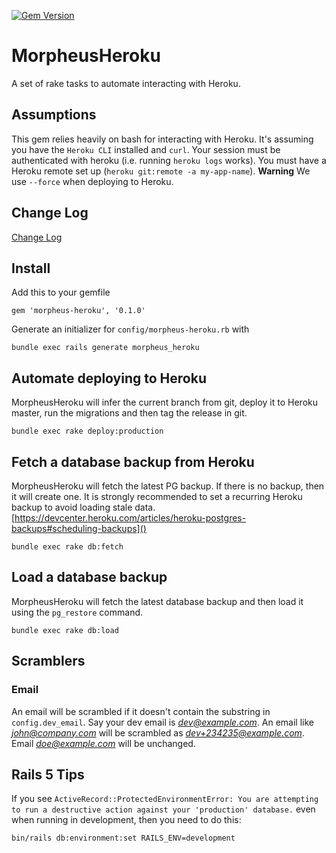 [![Gem Version](https://badge.fury.io/rb/morpheus-heroku.svg)](https://badge.fury.io/rb/morpheus-heroku)

# MorpheusHeroku

A set of rake tasks to automate interacting with Heroku.

## Assumptions

This gem relies heavily on bash for interacting with Heroku. It's assuming you have the `Heroku CLI`
installed and `curl`. Your session must be authenticated with heroku (i.e. running `heroku logs` works).
You must have a Heroku remote set up (`heroku git:remote -a my-app-name`).
**Warning** We use `--force` when deploying to Heroku.

## Change Log

[Change Log](./CHANGELOG.md)

## Install

Add this to your gemfile

`gem 'morpheus-heroku', '0.1.0'`

Generate an initializer for `config/morpheus-heroku.rb` with

`bundle exec rails generate morpheus_heroku`

## Automate deploying to Heroku

MorpheusHeroku will infer the current branch from git, deploy it to Heroku master, run the migrations and then tag
the release in git.

`bundle exec rake deploy:production`

## Fetch a database backup from Heroku

MorpheusHeroku will fetch the latest PG backup. If there is no backup, then it will create one. It is
strongly recommended to set a recurring Heroku backup to avoid loading stale data.
[https://devcenter.heroku.com/articles/heroku-postgres-backups#scheduling-backups]()

`bundle exec rake db:fetch`

## Load a database backup

MorpheusHeroku will fetch the latest database backup and then load it using the `pg_restore` command.

`bundle exec rake db:load`

## Scramblers

### Email

An email will be scrambled if it doesn't contain the substring in `config.dev_email`. Say your dev email is *dev@example.com*.
An email like *john@company.com* will be scrambled as *dev+234235@example.com*. Email *doe@example.com* will be unchanged.

## Rails 5 Tips

If you see `ActiveRecord::ProtectedEnvironmentError: You are attempting to run a destructive action against your 'production' database.`
even when running in development, then you need to do this:

`bin/rails db:environment:set RAILS_ENV=development`
